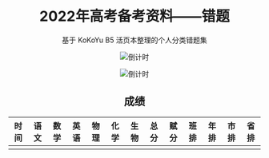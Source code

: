 <div align="center">

# 2022年高考备考资料——错题

基于 KoKoYu B5 活页本整理的个人分类错题集

<p align="center">

![倒计时](https://timer.sku.moe/timer?title=2022%E6%99%AE%E9%80%9A%E9%AB%98%E7%AD%89%E5%AD%A6%E6%A0%A1%E6%8B%9B%E7%94%9F%E5%85%A8%E5%9B%BD%E7%BB%9F%E4%B8%80%E8%80%83%E8%AF%95&finish=%E9%AB%98%E8%80%83%E4%B8%AD%EF%BC%8C%E8%AF%B7%E5%8B%BF%E6%89%93%E6%89%B0&time=2022-06-07T09%3A00%3A00.000Z#.png
)

![倒计时](https://timer.sku.moe/timer?title=2022%E5%B8%82%E7%BA%A7%E8%81%94%E8%80%83&finish=%E8%80%83%E8%AF%95%E4%B8%AD%EF%BC%8C%E8%AF%B7%E5%8B%BF%E6%89%93%E6%89%B0&time=2021-11-10T07%3A00%3A00.000Z#.png
)

</p>


## 成绩


| 时间 |语文|数学|英语|物理|化学|生物|总分|赋分|班排|年排|市排|省排|
| ---|  ----  | ----  |----  |----  |----  |----  |----  |----  |----  |----  |----  |----  |
| | | | | | | | | | | | | | | | | |

</div>
